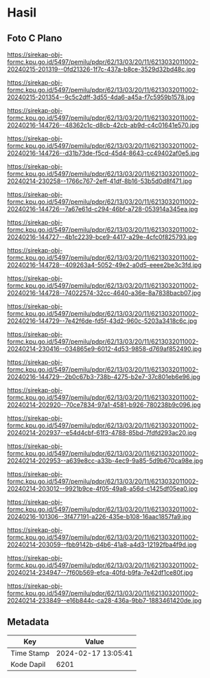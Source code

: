 # Hasil

## Foto C Plano

https://sirekap-obj-formc.kpu.go.id/5497/pemilu/pdpr/62/13/03/20/11/6213032011002-20240215-201319--0fd21326-1f7c-437a-b8ce-3529d32bd48c.jpg

https://sirekap-obj-formc.kpu.go.id/5497/pemilu/pdpr/62/13/03/20/11/6213032011002-20240215-201354--9c5c2dff-3d55-4da6-a45a-f7c5959b1578.jpg

https://sirekap-obj-formc.kpu.go.id/5497/pemilu/pdpr/62/13/03/20/11/6213032011002-20240216-144726--48362c1c-d8cb-42cb-ab9d-c4c01641e570.jpg

https://sirekap-obj-formc.kpu.go.id/5497/pemilu/pdpr/62/13/03/20/11/6213032011002-20240216-144726--d31b73de-f5cd-45d4-8643-cc49402af0e5.jpg

https://sirekap-obj-formc.kpu.go.id/5497/pemilu/pdpr/62/13/03/20/11/6213032011002-20240214-230258--1766c767-2eff-41df-8b16-53b5d0d8f471.jpg

https://sirekap-obj-formc.kpu.go.id/5497/pemilu/pdpr/62/13/03/20/11/6213032011002-20240216-144726--7a67e61d-c294-46bf-a728-053914a345ea.jpg

https://sirekap-obj-formc.kpu.go.id/5497/pemilu/pdpr/62/13/03/20/11/6213032011002-20240216-144727--4b1c2239-bce9-4417-a29e-4cfc0f825793.jpg

https://sirekap-obj-formc.kpu.go.id/5497/pemilu/pdpr/62/13/03/20/11/6213032011002-20240216-144728--409263a4-5052-49e2-a0d5-eeee2be3c3fd.jpg

https://sirekap-obj-formc.kpu.go.id/5497/pemilu/pdpr/62/13/03/20/11/6213032011002-20240216-144728--74022574-32cc-4640-a36e-8a7838bacb07.jpg

https://sirekap-obj-formc.kpu.go.id/5497/pemilu/pdpr/62/13/03/20/11/6213032011002-20240216-144729--7e42f6de-fd5f-43d2-960c-5203a3418c6c.jpg

https://sirekap-obj-formc.kpu.go.id/5497/pemilu/pdpr/62/13/03/20/11/6213032011002-20240214-230416--034865e9-6012-4d53-9858-d769af852490.jpg

https://sirekap-obj-formc.kpu.go.id/5497/pemilu/pdpr/62/13/03/20/11/6213032011002-20240216-144729--2b0c67b3-738b-4275-b2e7-37c801eb6e96.jpg

https://sirekap-obj-formc.kpu.go.id/5497/pemilu/pdpr/62/13/03/20/11/6213032011002-20240214-202920--70ce7834-97a1-4581-b926-780238b9c096.jpg

https://sirekap-obj-formc.kpu.go.id/5497/pemilu/pdpr/62/13/03/20/11/6213032011002-20240214-202937--e54d4cbf-61f3-4788-85bd-7fdfd293ac20.jpg

https://sirekap-obj-formc.kpu.go.id/5497/pemilu/pdpr/62/13/03/20/11/6213032011002-20240214-202953--a639e8cc-a33b-4ec9-9a85-5d9b670ca98e.jpg

https://sirekap-obj-formc.kpu.go.id/5497/pemilu/pdpr/62/13/03/20/11/6213032011002-20240214-203012--9921b9ce-4f05-49a8-a56d-c1425df05ea0.jpg

https://sirekap-obj-formc.kpu.go.id/5497/pemilu/pdpr/62/13/03/20/11/6213032011002-20240216-101306--3f477191-a226-435e-b108-16aac1857fa9.jpg

https://sirekap-obj-formc.kpu.go.id/5497/pemilu/pdpr/62/13/03/20/11/6213032011002-20240214-203059--fbb9142b-d4b6-41a8-a4d3-12192fba4f9d.jpg

https://sirekap-obj-formc.kpu.go.id/5497/pemilu/pdpr/62/13/03/20/11/6213032011002-20240214-234947--7f60b569-efca-40fd-b9fa-7e42df1ce80f.jpg

https://sirekap-obj-formc.kpu.go.id/5497/pemilu/pdpr/62/13/03/20/11/6213032011002-20240214-233849--e16b844c-ca28-436a-9bb7-1883461420de.jpg


## Metadata

| Key        | Value               |
| ---------- | ------------------- |
| Time Stamp | 2024-02-17 13:05:41 |
| Kode Dapil | 6201                |



